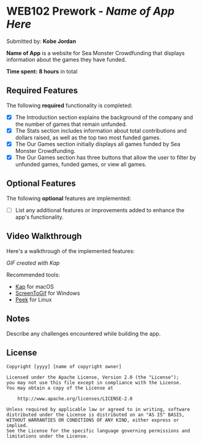 # WEB102 Prework - *Name of App Here*

Submitted by: **Kobe Jordan**

**Name of App** is a website for Sea Monster Crowdfunding that displays information about the games they have funded.

**Time spent:** **8 hours** in total

## Required Features

The following **required** functionality is completed:

* [X] The Introduction section explains the background of the company and the number of games that remain unfunded.
* [X] The Stats section includes information about total contributions and dollars raised, as well as the top two most funded games.
* [X] The Our Games section initially displays all games funded by Sea Monster Crowdfunding.
* [X] The Our Games section has three buttons that allow the user to filter by unfunded games, funded games, or view all games.

## Optional Features

The following **optional** features are implemented:

* [ ] List any additional features or improvements added to enhance the app's functionality.

## Video Walkthrough

Here's a walkthrough of the implemented features:


*GIF created with Kap*  
<!-- Replace this with the name of the GIF tool you used -->
Recommended tools:
- [Kap](https://getkap.co/) for macOS
- [ScreenToGif](https://www.screentogif.com/) for Windows
- [Peek](https://github.com/phw/peek) for Linux

## Notes

Describe any challenges encountered while building the app.

## License

    Copyright [yyyy] [name of copyright owner]

    Licensed under the Apache License, Version 2.0 (the "License");
    you may not use this file except in compliance with the License.
    You may obtain a copy of the License at

        http://www.apache.org/licenses/LICENSE-2.0

    Unless required by applicable law or agreed to in writing, software
    distributed under the License is distributed on an "AS IS" BASIS,
    WITHOUT WARRANTIES OR CONDITIONS OF ANY KIND, either express or implied.
    See the License for the specific language governing permissions and
    limitations under the License.
